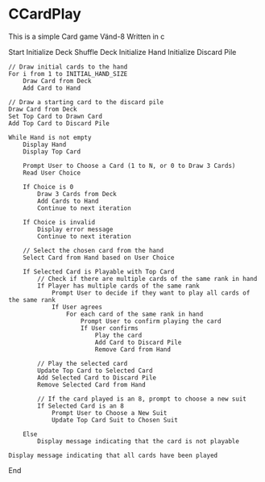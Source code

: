 # CCardPlay

<p>This is a simple Card game Vänd-8 Written in c 
<p>
<p>
Start
    Initialize Deck
    Shuffle Deck
    Initialize Hand
    Initialize Discard Pile

    // Draw initial cards to the hand
    For i from 1 to INITIAL_HAND_SIZE
        Draw Card from Deck
        Add Card to Hand

    // Draw a starting card to the discard pile
    Draw Card from Deck
    Set Top Card to Drawn Card
    Add Top Card to Discard Pile

    While Hand is not empty
        Display Hand
        Display Top Card

        Prompt User to Choose a Card (1 to N, or 0 to Draw 3 Cards)
        Read User Choice

        If Choice is 0
            Draw 3 Cards from Deck
            Add Cards to Hand
            Continue to next iteration

        If Choice is invalid
            Display error message
            Continue to next iteration

        // Select the chosen card from the hand
        Select Card from Hand based on User Choice

        If Selected Card is Playable with Top Card
            // Check if there are multiple cards of the same rank in hand
            If Player has multiple cards of the same rank
                Prompt User to decide if they want to play all cards of the same rank
                If User agrees
                    For each card of the same rank in hand
                        Prompt User to confirm playing the card
                        If User confirms
                            Play the card
                            Add Card to Discard Pile
                            Remove Card from Hand

            // Play the selected card
            Update Top Card to Selected Card
            Add Selected Card to Discard Pile
            Remove Selected Card from Hand

            // If the card played is an 8, prompt to choose a new suit
            If Selected Card is an 8
                Prompt User to Choose a New Suit
                Update Top Card Suit to Chosen Suit

        Else
            Display message indicating that the card is not playable

    Display message indicating that all cards have been played
End

<p>